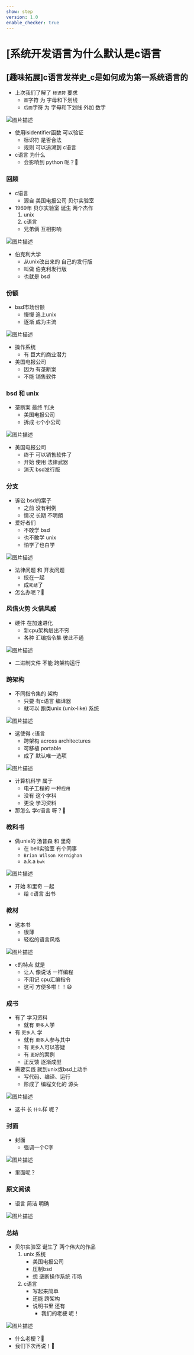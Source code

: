 ```yaml
---
show: step
version: 1.0
enable_checker: true
---
```


# [系统开发语言为什么默认是c语言

##  [趣味拓展]c语言发祥史_c是如何成为第一系统语言的 

- 上次我们了解了 `标识符` 要求
	- `首`字符 为 字母和下划线
	- `后面`字符 为 字母和下划线 外加 数字

![图片描述](https://doc.shiyanlou.com/courses/3584/labs/188458/uid1190679-20241103-1730638544781) 

- 使用isidentifier函数 可以验证 
	- 标识符 是否合法
	- 规则 可以追溯到 c语言
- c语言 为什么
	- 会影响到 python 呢？🤔

### 回顾

- c语言 
	- 源自 美国电报公司 贝尔实验室
-  1969年 贝尔实验室 诞生 两个杰作
	1. unix
	2. c语言
	- 兄弟俩 互相影响

![图片描述](https://doc.shiyanlou.com/courses/3584/labs/1163691/uid1190679-20241103-1730639125062) 

- 伯克利大学 
	- 从unix改出来的 自己的发行版
	- 叫做 伯克利发行版
	- 也就是 bsd

### 份额

- bsd市场份额 
	- 慢慢 追上unix
	- 逐渐 成为主流

![图片描述](https://doc.shiyanlou.com/courses/uid1190679-20230601-1685625011022)

- 操作系统 
	- 有 巨大的商业潜力
- 美国电报公司 
	- 因为 有垄断案
	- 不能 销售软件 

### bsd 和 unix

- 垄断案 最终 判决
	- 美国电报公司 
	- 拆成 `七`个小公司

![图片描述](https://doc.shiyanlou.com/courses/uid1190679-20230918-1695009247037)

- 美国电报公司
	- 终于 可以销售软件了
	- 开始 使用 法律武器 
	- 消灭 bsd发行版

### 分支

- 诉讼 bsd的案子 
	- 之前 没有判例
	- 情况 长期 不明朗
- 爱好者们
	- 不敢学 bsd
	- 也不敢学 unix
	- 怕学了也白学

![图片描述](https://doc.shiyanlou.com/courses/3584/labs/1163691/uid1190679-20241109-1731108319500) 

- 法律问题 和 开发问题
	- 绞在一起
	- 成`死结`了
- 怎么办呢？🤔

### 风借火势 火借风威

- 硬件 在加速进化
	- 新cpu架构层出不穷
	- 各种 汇编指令集 彼此不通

![图片描述](https://doc.shiyanlou.com/courses/3584/labs/1163691/uid1190679-20241112-1731379947207) 

- 二进制文件 不能 跨架构运行

### 跨架构

- 不同指令集的 架构 
	- 只要 有c语言 编译器
	- 就可以 跑类unix (unix-like) 系统 

![图片描述](https://doc.shiyanlou.com/courses/3584/labs/1163691/uid1190679-20241112-1731379868554) 

- 这使得 `c`语言
	- 跨架构 across architectures
	- 可移植 portable
	- 成了 默认唯一选项

![图片描述](https://doc.shiyanlou.com/courses/3584/labs/1163691/uid1190679-20241112-1731380143303) 

- 计算机科学 属于
	- 电子工程的 一种`应用` 
	- 没有 这个学科
	- 更没 学习资料
- 那怎么 学c语言 呀？🤔

### 教科书

- 做unix的 汤普森 和 里奇 
	- 在 bell实验室 有个同事
	- `Brian Wilson Kernighan` 
	- a.k.a `bwk`

![图片描述](https://doc.shiyanlou.com/courses/uid1190679-20210220-1613787540042)

- 开始 和里奇 一起
	- 给 c语言 出书

### 教材

- 这本书
	- 很薄
	- 轻松的语言风格

![图片描述](https://doc.shiyanlou.com/courses/uid1190679-20230918-1695007478665)

- `c`的特点 就是
	- 让人 像说话 一样编程
	- 不用记 cpu汇编指令
	- 这可 方便多啦！！😄

### 成书

- 有了 学习资料
	- 就有 `更多`人学
- 有 `更多`人 学 
	- 就有 `更多`人参与其中
	- 有 `更多`人可以答疑
	- 有 `更好`的案例
	- 正反馈 逐渐成型
- 需要实践 就到unix或bsd上动手
	- 写代码、编译、运行
	- 形成了 编程文化的 源头

![图片描述](https://doc.shiyanlou.com/courses/uid1190679-20230601-1685627261156)

- 这书 长 `什么`样 呢？

### 封面

- 封面
	- 强调一个C字

![图片描述](https://doc.shiyanlou.com/courses/uid1190679-20230303-1677805520953)

- 里面呢？

### 原文阅读

- 语言 简洁 明确

![图片描述](https://doc.shiyanlou.com/courses/uid1190679-20230226-1677416973646)

### 总结

- 贝尔实验室 诞生了 两个伟大的作品
	1. unix 系统
		- 美国电报公司 
		- 压制bsd
		- 想 垄断操作系统 市场
	2. c语言
		- 写起来简单 
		- 还能 跨架构  
		- 说明书里 还有 
			- 我们的老梗 呢！

![图片描述](https://doc.shiyanlou.com/courses/3584/labs/1163691/uid1190679-20241112-1731380867285) 

- 什么老梗？🤔
- 我们下次再说！👋

